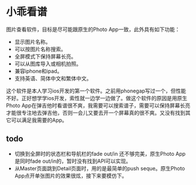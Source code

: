 小乖看谱
====

图片查看软件，目标是尽可能跟原生的Photo App一致，此外具有如下功能：

* 显示图片名称。
* 可以按图片名称搜索。
* 全屏模式下保持屏幕长亮。
* 可以从图库导入或相机拍照。
* 兼容iphone和ipad。
* 支持英语、简体中文和繁体中文。

这个软件是本人学习ios开发的第一个软件。之前用phonegap写过一个，但性能不好。正好想学学ios开发，索性就一边学一边做了。做这个软件的原因是用原生Photo App在弹吉他时看谱很不爽，我需要可以搜索谱子，需要可以保持屏幕长亮才能很专注地去弹吉他，否则一会儿又要去开一个屏幕真的很不爽。又没有找到其它可以满足我需要的App。

todo
------

* 切换到全屏时的状态栏和导航栏的fade out/in 还不够完美，原生Photo App是同时fade out/in的，暂时没有找到API可以实现。
* 从Master页面跳到Detail页面时，用的是最简单的push seque。原生Photo App点开单张图片的效果很炫，接下来要模仿下。
